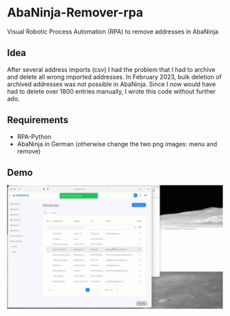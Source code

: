 # AbaNinja-Remover-rpa
Visual Robotic Process Automation (RPA) to remove addresses in AbaNinja

## Idea
After several address imports (csv) I had the problem that I had to archive and delete all wrong imported addresses. In February 2023, bulk deletion of archived addresses was not possible in AbaNinja. Since I now would have had to delete over 1800 entries manually, I wrote this code without further ado.

## Requirements

* RPA-Python
* AbaNinja in German (otherwise change the two png images: menu and remove)

## Demo
![Animated Demo of the rpa project](/doc/Demo-blurred.gif)
